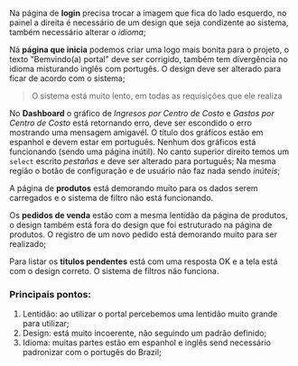 Na página de **login** precisa trocar a imagem que fica do lado esquerdo, no painel a direita é necessário de um design que seja condizente ao sistema, também necessário alterar o *idioma*;

Ná **página que inicia** podemos criar uma logo mais bonita para o projeto, o texto "Bemvindo(a) portal" deve ser corrigido, também tem divergência no idioma misturando inglês com portugês. O design deve ser alterado para ficar de acordo com o sistema;

> O sistema está muito lento, em todas as requisições que ele realiza

No **Dashboard** o gráfico de *Ingresos por Centro de Costo* e *Gastos por Centro de Costo* está retornando erro, deve ser escondido o erro mostrando uma mensagem amigavél. O título dos gráficos estão em espanhol e devem estar em português. Nenhum dos gráficos está funcionando (sendo uma página inútil). No canto superior direito temos um `select` escrito *pestañas* e deve ser alterado para português; Na mesma região o botão de configuração e de usuário não faz nada sendo *inúteis*;

A página de **produtos** está demorando muito para os dados serem carregados e o sistema de filtro não está funcionando.

Os **pedidos de venda** estão com a mesma lentidão da página de produtos, o design também está fora do design que foi estruturado na página de produtos. O registro de um novo pedido está demorando muito para ser realizado;

Para listar os **títulos pendentes** está com uma resposta OK e a tela está com o design correto. O sistema de filtros não funciona.

### Principais pontos:
1. Lentidão: ao utilizar o portal percebemos uma lentidão muito grande para utilizar;
2. Design: está muito incoerente, não seguindo um padrão definido;
3. Idioma: muitas partes estão em espanhol e inglês send necessário padronizar com o portugês do Brazil;

